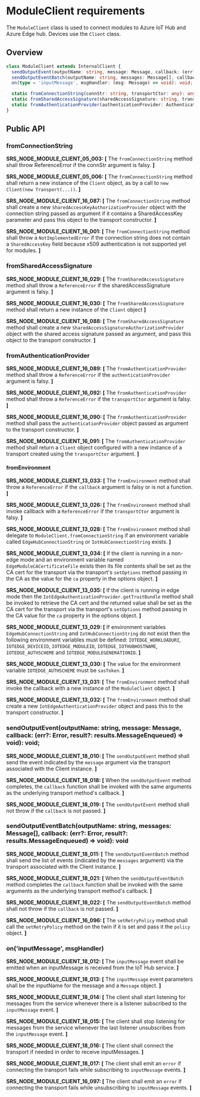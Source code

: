 # ModuleClient requirements

The `ModuleClient` class is used to connect modules to Azure IoT Hub and Azure Edge hub. Devices use the `Client` class.

## Overview

```typescript
class ModuleClient extends InternalClient {
  sendOutputEvent(outputName: string, message: Message, callback: (err?: Error, result?: results.MessageEnqueued) => void): void;
  sendOutputEventBatch(outputName: string, messages: Message[], callback: (err?: Error, result?: results.MessageEnqueued) => void): void;
  on(type = 'inputMessage', msgHandler: (msg: Message) => void): void;

  static fromConnectionString(connStr: string, transportCtor: any): any;
  static fromSharedAccessSignature(sharedAccessSignature: string, transportCtor: any): any;
  static fromAuthenticationProvider(authenticationProvider: AuthenticationProvider, transportCtor: any):
}
```

## Public API

### fromConnectionString

**SRS_NODE_MODULE_CLIENT_05_003: [** The `fromConnectionString` method shall throw ReferenceError if the connStr argument is falsy. **]**

**SRS_NODE_MODULE_CLIENT_05_006: [** The `fromConnectionString` method shall return a new instance of the `Client` object, as by a call to `new Client(new Transport(...))`. **]**

**SRS_NODE_MODULE_CLIENT_16_087: [** The `fromConnectionString` method shall create a new `SharedAccessKeyAuthorizationProvider` object with the connection string passed as argument if it contains a SharedAccessKey parameter and pass this object to the transport constructor. **]**

**SRS_NODE_MODULE_CLIENT_16_001: [** The `fromConnectionString` method shall throw a `NotImplementedError` if the connection string does not contain a `SharedAccessKey` field because x509 authentication is not supported yet for modules. **]**

### fromSharedAccessSignature

**SRS_NODE_MODULE_CLIENT_16_029: [** The `fromSharedAccessSignature` method shall throw a `ReferenceError` if the sharedAccessSignature argument is falsy. **]**

**SRS_NODE_MODULE_CLIENT_16_030: [** The `fromSharedAccessSignature` method shall return a new instance of the `Client` object **]**

**SRS_NODE_MODULE_CLIENT_16_088: [** The `fromSharedAccessSignature` method shall create a new `SharedAccessSignatureAuthorizationProvider` object with the shared access signature passed as argument, and pass this object to the transport constructor. **]**

### fromAuthenticationProvider

**SRS_NODE_MODULE_CLIENT_16_089: [** The `fromAuthenticationProvider` method shall throw a `ReferenceError` if the `authenticationProvider` argument is falsy. **]**

**SRS_NODE_MODULE_CLIENT_16_092: [** The `fromAuthenticationProvider` method shall throw a `ReferenceError` if the `transportCtor` argument is falsy. **]**

**SRS_NODE_MODULE_CLIENT_16_090: [** The `fromAuthenticationProvider` method shall pass the `authenticationProvider` object passed as argument to the transport constructor. **]**

**SRS_NODE_MODULE_CLIENT_16_091: [** The `fromAuthenticationProvider` method shall return a `Client` object configured with a new instance of a transport created using the `transportCtor` argument. **]**

#### fromEnvironment

**SRS_NODE_MODULE_CLIENT_13_033: [** The `fromEnvironment` method shall throw a `ReferenceError` if the `callback` argument is falsy or is not a function. **]**

**SRS_NODE_MODULE_CLIENT_13_026: [** The `fromEnvironment` method shall invoke callback with a `ReferenceError` if the `transportCtor` argument is falsy. **]**

**SRS_NODE_MODULE_CLIENT_13_028: [** The `fromEnvironment` method shall delegate to `ModuleClient.fromConnectionString` if an environment variable called `EdgeHubConnectionString` or `IotHubConnectionString` exists. **]**

**SRS_NODE_MODULE_CLIENT_13_034: [** If the client is running in a non-edge mode and an environment variable named `EdgeModuleCACertificateFile` exists then its file contents shall be set as the CA cert for the transport via the transport's `setOptions` method passing in the CA as the value for the `ca` property in the options object. **]**

**SRS_NODE_MODULE_CLIENT_13_035: [** If the client is running in edge mode then the `IotEdgeAuthenticationProvider.getTrustBundle` method shall be invoked to retrieve the CA cert and the returned value shall be set as the CA cert for the transport via the transport's `setOptions` method passing in the CA value for the `ca` property in the options object. **]**

**SRS_NODE_MODULE_CLIENT_13_029: [** If environment variables `EdgeHubConnectionString` and `IotHubConnectionString` do not exist then the following environment variables must be defined: `IOTEDGE_WORKLOADURI`, `IOTEDGE_DEVICEID`, `IOTEDGE_MODULEID`, `IOTEDGE_IOTHUBHOSTNAME`, `IOTEDGE_AUTHSCHEME` and `IOTEDGE_MODULEGENERATIONID`. **]**

**SRS_NODE_MODULE_CLIENT_13_030: [** The value for the environment variable `IOTEDGE_AUTHSCHEME` must be `sasToken`. **]**

**SRS_NODE_MODULE_CLIENT_13_031: [** The `fromEnvironment` method shall invoke the callback with a new instance of the `ModuleClient` object. **]**

**SRS_NODE_MODULE_CLIENT_13_032: [** The `fromEnvironment` method shall create a new `IotEdgeAuthenticationProvider` object and pass this to the transport constructor. **]**

### sendOutputEvent(outputName: string, message: Message, callback: (err?: Error, result?: results.MessageEnqueued) => void): void;

**SRS_NODE_MODULE_CLIENT_18_010: [** The `sendOutputEvent` method shall send the event indicated by the `message` argument via the transport associated with the Client instance. **]**

**SRS_NODE_MODULE_CLIENT_18_018: [** When the `sendOutputEvent` method completes, the `callback` function shall be invoked with the same arguments as the underlying transport method's callback. **]**

**SRS_NODE_MODULE_CLIENT_18_019: [** The `sendOutputEvent` method shall not throw if the `callback` is not passed. **]**

### sendOutputEventBatch(outputName: string, messages: Message[], callback: (err?: Error, result?: results.MessageEnqueued) => void): void

**SRS_NODE_MODULE_CLIENT_18_011: [** The `sendOutputEventBatch` method shall send the list of events (indicated by the `messages` argument) via the transport associated with the Client instance. **]**

**SRS_NODE_MODULE_CLIENT_18_021: [** When the `sendOutputEventBatch` method completes the `callback` function shall be invoked with the same arguments as the underlying transport method's callback. **]**

**SRS_NODE_MODULE_CLIENT_18_022: [** The `sendOutputEventBatch` method shall not throw if the `callback` is not passed. **]**


**SRS_NODE_MODULE_CLIENT_16_096: [** The `setRetryPolicy` method shall call the `setRetryPolicy` method on the twin if it is set and pass it the `policy` object. **]**

### on('inputMessage', msgHandler)

**SRS_NODE_MODULE_CLIENT_18_012: [** The `inputMessage` event shall be emitted when an inputMessage is received from the IoT Hub service. **]**

**SRS_NODE_MODULE_CLIENT_18_013: [** The `inputMessage` event parameters shall be the inputName for the message and a `Message` object. **]**

**SRS_NODE_MODULE_CLIENT_18_014: [** The client shall start listening for messages from the service whenever there is a listener subscribed to the `inputMessage` event. **]**

**SRS_NODE_MODULE_CLIENT_18_015: [** The client shall stop listening for messages from the service whenever the last listener unsubscribes from the `inputMessage` event. **]**

**SRS_NODE_MODULE_CLIENT_18_016: [** The client shall connect the transport if needed in order to receive inputMessages. **]**

**SRS_NODE_MODULE_CLIENT_18_017: [** The client shall emit an `error` if connecting the transport fails while subscribing to `inputMessage` events. **]**

**SRS_NODE_MODULE_CLIENT_16_097: [** The client shall emit an `error` if connecting the transport fails while unsubscribing to `inputMessage` events. **]**